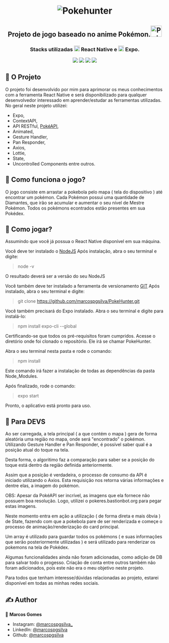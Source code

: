 
<h1 align="center">
    <img alt="Pokehunter" title="" src="images/logoReadme.png">
</h1>

<h2 align="center">Projeto de jogo baseado no anime Pokémon.<img alt="Pokeball" height="35" title="" src="src/assets/pokeball.png"></h2>

<h3 align="center"> Stacks utilizadas <img src="images/react-native.png" alt="React Native" height="18"> React Native e <img src="images/expo.png" alt="Expo" height="18"> Expo.

![](images/gif4.gif)
![](images/gif1.gif)
![](images/gif2.gif)
![](images/gif3.gif)

## 📝 O Projeto
O projeto foi desenvolvido por mim para aprimorar os meus conhecimentos com a ferramenta React Native e será disponibilizado para qualquer desenvolvedor interessado em aprender/estudar as ferramentas utilizadas.
No geral neste projeto utilizei:
- Expo,
- ContextAPI,
- API RESTful, [PokéAPI](https://pokeapi.co/),
- Animated,
- Gesture Handler,
- Pan Responder,
- Axios,
- Lottie,
- State,
- Uncontrolled Components entre outros.

## 🧐 Como funciona o jogo?

O jogo consiste em arrastar a pokebola pelo mapa ( tela do dispositivo ) até encontrar um pokémon.
Cada Pokémon possui uma quantidade de Diamantes, que irão se acumular e aumentar o seu nível de Mestre Pokémon.
Todos os pokémons econtrados estão presentes em sua Pokédex.

## 🚀 Como jogar?

Assumindo que você já possua o React Native disponível em sua máquina.

Você deve ter instalado o [NodeJS](https://nodejs.org/pt-br/)
Após instalação, abra o seu terminal e digite: 
> node -v

O resultado deverá ser a versão do seu NodeJS

Você também deve ter instalado a ferramenta de versionamento [GIT](https://git-scm.com/)
Após instalado, abra o seu terminal e digite:
> git clone https://github.com/marcospgsilva/PokeHunter.git

Você também precisará do Expo instalado.
Abra o seu terminal e digite para instalá-lo:
> npm install expo-cli --global

Certificando-se que todos os pré-requisitos foram cumpridos.
Acesse o diretório onde foi clonado o repositório.
Ele irá se chamar PokeHunter.

Abra o seu terminal nesta pasta e rode o comando:
>npm install

Este comando irá fazer a instalação de todas as dependências da pasta Node_Modules.

Após finalizado, rode o comando:
>expo start

Pronto, o aplicativo está pronto para uso.


## 🔧 Para DEVS

Ao ser carregada, a tela principal ( a que contém o mapa ) gera de forma aleatória uma região no mapa, onde será "encontrado" o pokémon.
Utilizando Gesture Handler e Pan Responder, é possível saber qual é a posição atual do toque na tela. 

Desta forma, o algoritimo faz a comparação para saber se a posição do toque está dentro da região definida anteriormente.

Assim que a posição é verdadeira, o processo de consumo da API é iniciado utilizando o Axios.
Esta requisição nos retorna várias informações e dentre elas, a imagem do pokémon.

OBS: Apesar da PokéAPI ser incrível, as imagens que ela fornece não possuem boa resolução. Logo, utilizei o pokeres.bastionbot.org para pegar estas imagens.

Neste momento entra em ação a utilização ( de forma direta e mais óbvia ) de State, fazendo com que a pokebola pare de ser renderizada e começe o processo de animação/renderização do card principal.

Um array é utilizado para guardar todos os pokémons ( e suas informações que serão posteriormente utilizadas ) e será utilizado para renderizar os pokemons na tela de Pokédex.

Algumas funcionalidades ainda não foram adicionadas, como adição de DB para salvar todo o progesso.
Criação de conta entre outros também não foram adicionados, pois este não era o meu objetivo neste projeto.

Para todos que tenham interesse/dúvidas relacionadas ao projeto, estarei disponível em todas as minhas redes sociais.

## ✍️ Author <a name = "author"></a>

👤 **Marcos Gomes**

* Instagram: [@marcospgsilva_](https://www.instagram.com/marcospgsilva_/)
* LinkedIn: [@marcospgsilva](https://www.linkedin.com/in/marcospgsilva/)
* Github: [@marcospgsilva](https://github.com/marcospgsilva)



